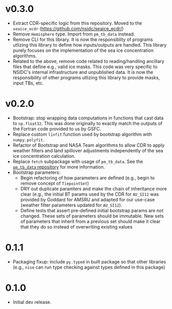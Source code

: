# v0.3.0

* Extract CDR-specific logic from this repository. Moved to the `seaice_ecdr`
  (https://github.com/nsidc/seaice_ecdr/)
* Remove `Hemisphere` type. Import from `pm_tb_data` instead.
* Remove CLI for this library. It is now the responsiblity of programs utlizing
  this library to define how inputs/outputs are handled. This library purely
  focuses on the implementation of the sea ice concentration algorithms.
* Related to the above, remove code related to reading/handling ancillary files
  that define e.g., valid ice masks. This code was very specific to NSIDC's
  internal infrastructure and unpublished data. It is now the responsibility of
  other programs utlizing this library to provide masks, input TBs, etc.

# v0.2.0

* Bootstrap: stop wrapping data computations in functions that cast data to
  `np.float32`. This was done originally to exactly match the outputs of the
  Fortran code provided to us by GSFC.
* Replace custom `linfit` function used by bootstrap algorithm with
  `numpy.polyfit`.
* Refactor of Bootstrap and NASA Team algorithms to allow CDR to apply weather
  filters and land spillover adjustments independently of the sea ice
  concentration calculation.
* Replace `fetch` subpackage with usage of `pm_tb_data`. See the [`pm_tb_data`
  repository](https://github.com/nsidc/pm_tb_data) for more information.
* Bootstrap parameters:
  * Begin refactoring of how parameters are defined (e.g., begin to remove
    concept of `TiepointSet`)
  * DRY out duplicate paramters and make the chain of inheritance more clear
    (e.g., the initial BT params used by the CDR for `AU_SI12` was provided by
    Goddard for AMSRU and adapted for our use-case (weather filter parameters
    updated for `AU_SI12`).
  * Define tests that assert pre-defined initial bootstrap params are not
    changed. These sets of parameters should be immutable. New sets of
    parameters that inherit from a previous set should make it clear that they
    do so instead of overwriting existing values

# 0.1.1

* Packaging fixup: include `py.typed` in built package so that other libraries
  (e.g., `nise` can run type checking against types defined in this package)

# 0.1.0

* Initial dev release.

